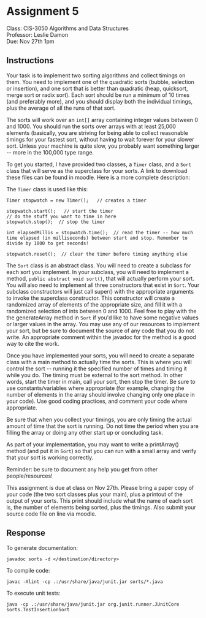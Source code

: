 Assignment 5
============

Class: CIS-3050 Algorithms and Data Structures  
Professor: Leslie Damon  
Due: Nov 27th 1pm  

Instructions
------------

Your task is to implement two sorting algorithms and collect timings on them.
You need to implement one of the quadratic sorts (bubble, selection or
insertion), and one sort that is better than quadratic (heap, quicksort, merge
sort or radix sort). Each sort should be run a minimum of 10 times (and
preferably more), and you should display both the individual timings, plus the
average of all the runs of that sort.

The sorts will work over an `int[]` array containing integer values between 0
and 1000. You should run the sorts over arrays with at least 25,000 elements
(basically, you are striving for being able to collect reasonable timings for
your fastest sort, without having to wait forever for your slower sort. Unless
your machine is quite slow, you probably want something larger -- more in the
100,000 type range. 

To get you started, I have provided two classes, a `Timer` class, and a `Sort`
class that will serve as the superclass for your sorts. A link to download these
files can be found in moodle. Here is a more complete description:

The `Timer` class is used like this:

    Timer stopwatch = new Timer();   // creates a timer

    stopwatch.start();   // start the timer
    // do the stuff you want to time in here
    stopwatch.stop();  // stop the timer

    int elapsedMillis = stopwatch.time();  // read the timer -- how much
    time elapsed (in milliseconds) between start and stop. Remember to
    divide by 1000 to get seconds!

    stopwatch.reset();  // clear the timer before timing anything else

The `Sort` class is an abstract class. You will need to create a subclass
for each sort you implement. In your subclass, you will need to
implement a method, `public abstract void sort()`, that will actually perform
your sort. You will also need to implement all three constructors that exist in
`Sort`. Your subclass constructors will just call super() with the appropriate
arguments to invoke the superclass constructor.  This constructor will create a
randomized array of elements of the appropriate size, and fill it with a
randomized selection of ints between 0 and 1000. Feel free to play with the the
generateArray method in `Sort` if you'd like to have some negative values or
larger values in the array. You may use any of our resources to implement your
sort, but be sure to document the source of any code that you do not write. An
appropriate comment within the javadoc for the method is a good way to cite the
work.

Once you have implemented your sorts, you will need to create a separate class
with a main method to actually time the sorts. This is where you will control
the sort -- running it the specified number of times and timing it while you do.
The timing must be external to the sort method. In other words, start the timer
in main, call your sort, then stop the timer. Be sure to use constants/variables
where appropriate (for example, changing the number of elements in the array
should involve changing only one place in your code). Use good coding practices,
and comment your code where appropriate.

Be sure that when you collect your timings, you are only timing the actual
amount of time that the sort is running. Do not time the period when you are
filling the array or doing any other start up or concluding task.

As part of your implementation, you may want to write a printArray() method (and
put it in `Sort`) so that you can run with a small array and verify that your
sort is working correctly.

Reminder: be sure to document any help you get from other people/resources!

This assignment is due at class on Nov 27th. Please bring a paper copy of your
code (the two sort classes plus your main), plus a printout of the output of
your sorts. This print should include what the name of each sort is, the number
of elements being sorted, plus the timings. Also submit your source code file on
line via moodle. 

Response
--------

To generate documentation:

    javadoc sorts -d </destination/directory>

To compile code:

    javac -Xlint -cp .:/usr/share/java/junit.jar sorts/*.java

To execute unit tests:

    java -cp .:/usr/share/java/junit.jar org.junit.runner.JUnitCore sorts.TestInsertionSort

